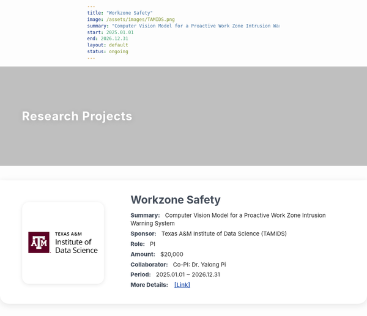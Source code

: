 ```yaml
---
title: "Workzone Safety"
image: /assets/images/TAMIDS.png
summary: "Computer Vision Model for a Proactive Work Zone Intrusion Warning System"
start: 2025.01.01
end: 2026.12.31
layout: default
status: ongoing
---
```


<style>
.project-detail-header-image {
  position: relative;
  width: 100vw;
  left: 50%;
  right: 50%;
  margin-left: -50vw;
  margin-right: -50vw;
  height: 260px;
  background: url('/assets/images/Tower.JPG') center center / cover no-repeat;
  display: flex;
  align-items: center;
}
.project-detail-header-overlay {
  position: absolute;
  inset: 0;
  background: rgba(30,30,30,0.28);
  z-index: 1;
}
.project-detail-header-text {
  position: relative;
  z-index: 2;
  color: #fff;
  font-size: 2.2em;
  font-weight: 700;
  margin-left: 6vw;
  margin-right: auto;
  text-shadow: 0 2px 16px rgba(0,0,0,0.13);
  letter-spacing: 1px;
  display: flex;
  align-items: center;
  justify-content: flex-start;
  width: 100%;
  height: 100%;
  text-align: left;
}
@media (max-width: 800px) {
  .project-detail-header-image { height: 140px; }
  .project-detail-header-text { font-size: 1.2em; margin-left: 12px;}
}

.project-meta-flex-row {
  display: flex;
  align-items: stretch;
  margin: 38px 0 36px 0;
  padding: 36px 0 32px 0;
  width: 100vw;
  left: 50%;
  margin-left: -50vw;
  position: relative;
  background: #fff;
  box-shadow: 0 4px 18px #e5e5e5;
  border-radius: 0 0 22px 22px;
}
.project-meta-logo-col {
  flex-shrink: 0;
  display: flex;
  align-items: center;
  justify-content: center;
  min-width: 120px;
  padding: 0 0 0 6vw;
}
.project-meta-logo-col img {
  width: 200px;
  height: 200px;
  object-fit: contain;
  background: #fff;
  border-radius: 18px;
  box-shadow: 0 2px 12px #e6e6e6;
  padding: 7px;
}
.project-meta-divider {
  width: 6px;
  min-width: 6px;
  height: 90%;
  align-self: center;
  background: #e6e6e6;
  border-radius: 5px;
  display: block;
  margin: 0 32px;
}
.project-meta-info-col {
  flex: 1;
  min-width: 0;
  display: flex;
  flex-direction: column;
  justify-content: center;
  padding-right: 7vw;
}
.project-meta-title2 {
  font-size: 2em;
  font-weight: 700;
  color: #444d5a;
  margin-bottom: 15px;
  line-height: 1.1;
}
.project-meta-row2 {
  font-size: 1.07em;
  color: #232323;
  margin-bottom: 6px;
  line-height: 1.4;
}
.project-meta-row2 b {
  color: #444d5a;
  font-weight: 800;
  margin-right: 9px;
  font-size: 1em;
}
@media (max-width: 850px) {
  .project-meta-flex-row { padding: 15px 0 14px 0; }
  .project-meta-logo-col img { width: 100px; height: 100px; }
  .project-meta-divider { margin: 0 10px; }
  .project-meta-title2 { font-size: 1.13em; }
  .project-meta-row2 { font-size: 0.97em; }
  .project-meta-info-col { padding-right: 2vw; }
}
@media (max-width: 700px) {
  .project-meta-flex-row {
    flex-direction: column;
    align-items: stretch;
    width: 100vw;
    margin-left: -50vw;
    border-radius: 0;
  }
  .project-meta-logo-col {
    padding-left: 0 !important;
    justify-content: center !important;
    align-items: center !important;
    width: 100%;
    margin-bottom: 14px;
  }
  .project-meta-logo-col img {
    width: 100px;
    height: 100px;
    margin: 0 auto;
    display: block;
  }
  .project-meta-info-col { padding-right: 2vw; }
  .project-meta-divider { display: none; }
  .project-meta-title2 { font-size: 1.13em; }
  .project-meta-row2 { font-size: 0.97em; }
}
</style>

<div class="project-detail-header-image">
  <div class="project-detail-header-overlay"></div>
  <div class="project-detail-header-text">
    Research Projects
  </div>
</div>

<div class="project-meta-flex-row">
  <div class="project-meta-logo-col">
    <img src="/assets/images/TAMIDS.png" alt="TAMIDS Logo" />
  </div>
  <div class="project-meta-divider"></div>
  <div class="project-meta-info-col">
    <div class="project-meta-title2">
      Workzone Safety
    </div>
    <div class="project-meta-row2"><b>Summary:</b> Computer Vision Model for a Proactive Work Zone Intrusion Warning System </div>
    <div class="project-meta-row2"><b>Sponsor:</b> Texas A&M Institute of Data Science (TAMIDS) </div>
    <div class="project-meta-row2"><b>Role:</b> PI </div>
    <div class="project-meta-row2"><b>Amount:</b> $20,000 </div>
    <div class="project-meta-row2"><b>Collaborator:</b> Co-PI: Dr. Yalong Pi </div>
    <div class="project-meta-row2"><b>Period:</b> 2025.01.01 ~ 2026.12.31</div>
     <div class="project-meta-row2">
      <b>More Details:</b>
      <a href="https://tamids.tamu.edu/2025/01/06/2024-spaicd-recipients/" target="_blank" style="color:#2653ad; font-weight:600; margin-left:3px;">[Link]</a>
    </div>
  </div>
</div>

<!-- ## Overview -->


<!-- ## Highlights -->
